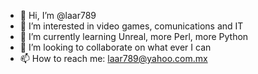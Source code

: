 - 👋 Hi, I’m @laar789
- 👀 I’m interested in video games, comunications and IT
- 🌱 I’m currently learning Unreal, more Perl, more Python
- 💞️ I’m looking to collaborate on what ever I can
- 📫 How to reach me: laar789@yahoo.com.mx

<!---
laar789/laar789 is a ✨ special ✨ repository because its `README.md` (this file) appears on your GitHub profile.
You can click the Preview link to take a look at your changes.
--->
